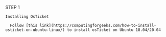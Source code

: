 STEP 1

    Installing OsTicket
    
      Follow [this link](https://computingforgeeks.com/how-to-install-osticket-on-ubuntu-linux/) to install osTicket on Ubuntu 18.04/20.04
